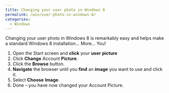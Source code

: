 ```yaml
---
title: Changing your user photo in Windows 8
permalink: /win/user-photo-in-windows-8/
categories:
  - Windows
---
```

Changing your user photo in Windows 8 is remarkably easy and helps make a standard Windows 8 installation&#8230; More&#8230; You!

  1. Open the Start screen and **click** your **user** **picture**
  2. Click **Change** Account **Picture**.
  3. Click the **Browse** button.
  4. **Navigate** the browser until you **find** an **image** you want to use and click it.
  5. Select **Choose** **Image**.
  6. Done – you have now changed your Account Picture.
